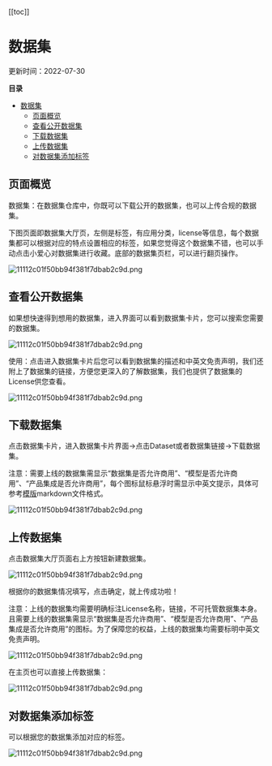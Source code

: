 [[toc]]
# 数据集

更新时间：2022-07-30

**目录**

- [数据集](#数据集)
  - [页面概览](#页面概览)
  - [查看公开数据集](#查看公开数据集)
  - [下载数据集](#下载数据集)
  - [上传数据集](#上传数据集)
  - [对数据集添加标签](#对数据集添加标签)

## 页面概览

数据集：在数据集仓库中，你既可以下载公开的数据集，也可以上传合规的数据集。

下图页面即数据集大厅页，左侧是标签，有应用分类，license等信息，每个数据集都可以根据对应的特点设置相应的标签，如果您觉得这个数据集不错，也可以手动点击小爱心对数据集进行收藏。底部的数据集页栏，可以进行翻页操作。

![11112c01f50bb94f381f7dbab2c9d.png](https://obs-xihe-beijing4.obs.cn-north-4.myhuaweicloud.com/xihe-img/%E6%9B%B4%E6%96%B0%E5%9B%BE%E7%89%87%E6%96%87%E4%BB%B6%E5%A4%B9/12911659154758_.pic.jpg)

## 查看公开数据集

如果想快速得到想用的数据集，进入界面可以看到数据集卡片，您可以搜索您需要的数据集。

![11112c01f50bb94f381f7dbab2c9d.png](https://obs-xihe-beijing4.obs.cn-north-4.myhuaweicloud.com/xihe-img/%E6%9B%B4%E6%96%B0%E5%9B%BE%E7%89%87%E6%96%87%E4%BB%B6%E5%A4%B9/12921659154969_.pic.jpg)

使用：点击进入数据集卡片后您可以看到数据集的描述和中英文免责声明，我们还附上了数据集的链接，方便您更深入的了解数据集，我们也提供了数据集的License供您查看。

![11112c01f50bb94f381f7dbab2c9d.png](https://obs-xihe-beijing4.obs.cn-north-4.myhuaweicloud.com/xihe-img/%E6%9B%B4%E6%96%B0%E5%9B%BE%E7%89%87%E6%96%87%E4%BB%B6%E5%A4%B9/12931659155125_.pic.jpg)

## 下载数据集

点击数据集卡片，进入数据集卡片界面->点击Dataset或者数据集链接->下载数据集。

注意：需要上线的数据集需显示“数据集是否允许商用”、“模型是否允许商用”、“产品集成是否允许商用”，每个图标鼠标悬浮时需显示中英文提示，具体可参考[模版](https://xihe.mindspore.cn/datasets/MindSpore/COCO2014)markdown文件格式。

![11112c01f50bb94f381f7dbab2c9d.png](https://obs-xihe-beijing4.obs.cn-north-4.myhuaweicloud.com/xihe-img/%E6%9B%B4%E6%96%B0%E5%9B%BE%E7%89%87%E6%96%87%E4%BB%B6%E5%A4%B9/12941659157559_.pic.jpg)

## 上传数据集

点击数据集大厅页面右上方按钮新建数据集。

![11112c01f50bb94f381f7dbab2c9d.png](https://obs-xihe-beijing4.obs.cn-north-4.myhuaweicloud.com/xihe-img/%E6%9B%B4%E6%96%B0%E5%9B%BE%E7%89%87%E6%96%87%E4%BB%B6%E5%A4%B9/12951659157750_.pic.jpg)

根据你的数据集情况填写，点击确定，就上传成功啦！

注意：上线的数据集均需要明确标注License名称，链接，不可托管数据集本身。且需要上线的数据集需显示“数据集是否允许商用”、“模型是否允许商用”、“产品集成是否允许商用”的图标。为了保障您的权益，上线的数据集均需要标明中英文免责声明。

![11112c01f50bb94f381f7dbab2c9d.png](https://obs-xihe-beijing4.obs.cn-north-4.myhuaweicloud.com/xihe-img/%E6%9B%B4%E6%96%B0%E5%9B%BE%E7%89%87%E6%96%87%E4%BB%B6%E5%A4%B9/12881659153485_.pic.jpg)

在主页也可以直接上传数据集：

![11112c01f50bb94f381f7dbab2c9d.png](https://obs-xihe-beijing4.obs.cn-north-4.myhuaweicloud.com/xihe-img/%E6%9B%B4%E6%96%B0%E5%9B%BE%E7%89%87%E6%96%87%E4%BB%B6%E5%A4%B9/12871659153374_.pic.jpg)

## 对数据集添加标签

可以根据您的数据集添加对应的标签。

![11112c01f50bb94f381f7dbab2c9d.png](https://obs-xihe-beijing4.obs.cn-north-4.myhuaweicloud.com/xihe-img/%E6%9B%B4%E6%96%B0%E5%9B%BE%E7%89%87%E6%96%87%E4%BB%B6%E5%A4%B9/12961659157993_.pic.jpg)
